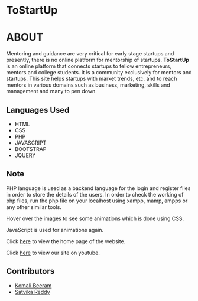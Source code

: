 # ToStartUp
# ABOUT
Mentoring and guidance are very critical for early stage startups and presently, there is no online platform for mentorship of startups. **ToStartUp** is an online platform that connects startups to fellow entrepreneurs, mentors and college students.
It is a community exclusively for mentors and startups. This site helps startups with market trends, etc. and to reach mentors in various domains such as business, marketing, skills and management and many to pen down.

## Languages Used
* HTML
* CSS
* PHP
* JAVASCRIPT
* BOOTSTRAP
* JQUERY

## Note
PHP language is used as a backend language for the login and register files in order to store the details of the users.  In order to check the working of php files, run the php file on your localhost using xampp, mamp, ampps or any other similar tools.


Hover over the images to see some animations which is done using CSS.


JavaScript is used for animations again.


Click [here](https://komalibeeram.github.io/web_startup/homems.html) to view the home page of the website.


Click [here](https://youtu.be/BGxXHB-flvY) to view our site on youtube.


## Contributors
* [Komali Beeram](https://github.com/komalibeeram) 
* [Satvika Reddy](https://github.com/SatvikaReddy)
